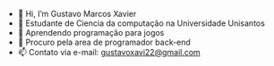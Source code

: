 - 👋 Hi, I’m Gustavo Marcos Xavier
- 👀  Estudante de Ciencia da computação na Universidade Unisantos
- 🌱  Aprendendo programação para jogos
- 💞️ Procuro pela area de programador back-end
- 📫 Contato via e-mail: gustavoxavi22@gmail.com

<!---
GuusMotoBoy/GuusMotoBoy is a ✨ special ✨ repository because its `README.md` (this file) appears on your GitHub profile.
You can click the Preview link to take a look at your changes.
--->
